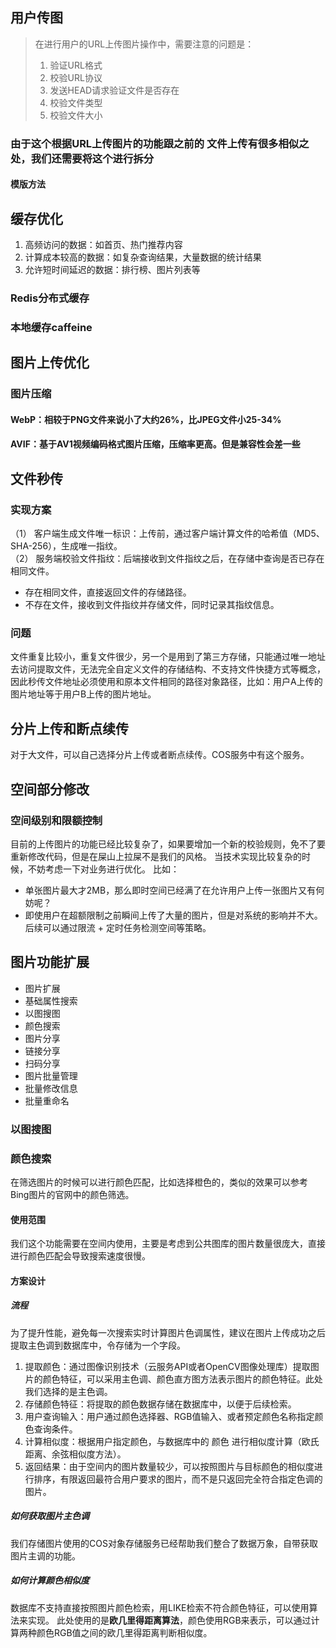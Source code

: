 ## 用户传图
> 在进行用户的URL上传图片操作中，需要注意的问题是：
> 1. 验证URL格式
> 2. 校验URL协议
> 3. 发送HEAD请求验证文件是否存在
> 4. 校验文件类型
> 5. 校验文件大小

### 由于这个根据URL上传图片的功能跟之前的 文件上传有很多相似之处，我们还需要将这个进行拆分
#### 模版方法

## 缓存优化
1. 高频访问的数据：如首页、热门推荐内容
2. 计算成本较高的数据：如复杂查询结果，大量数据的统计结果
3. 允许短时间延迟的数据：排行榜、图片列表等
### Redis分布式缓存
### 本地缓存caffeine

## 图片上传优化
### 图片压缩
#### WebP：相较于PNG文件来说小了大约26%，比JPEG文件小25-34%
#### AVIF：基于AV1视频编码格式图片压缩，压缩率更高。但是兼容性会差一些

## 文件秒传
### 实现方案
（1） 客户端生成文件唯一标识：上传前，通过客户端计算文件的哈希值（MD5、SHA-256），生成唯一指纹。<br>
（2） 服务端校验文件指纹：后端接收到文件指纹之后，在存储中查询是否已存在相同文件。
- 存在相同文件，直接返回文件的存储路径。
- 不存在文件，接收到文件指纹并存储文件，同时记录其指纹信息。
### 问题
文件重复比较小，重复文件很少，另一个是用到了第三方存储，只能通过唯一地址去访问提取文件，无法完全自定义文件的存储结构、不支持文件快捷方式等概念，因此秒传文件地址必须使用和原本文件相同的路径对象路径，比如：用户A上传的图片地址等于用户B上传的图片地址。
## 分片上传和断点续传
对于大文件，可以自己选择分片上传或者断点续传。COS服务中有这个服务。

## 空间部分修改
### 空间级别和限额控制
目前的上传图片的功能已经比较复杂了，如果要增加一个新的校验规则，免不了要重新修改代码，但是在屎山上拉屎不是我们的风格。
当技术实现比较复杂的时候，不妨考虑一下对业务进行优化。
比如：
- 单张图片最大才2MB，那么即时空间已经满了在允许用户上传一张图片又有何妨呢？
- 即使用户在超额限制之前瞬间上传了大量的图片，但是对系统的影响并不大。后续可以通过限流 + 定时任务检测空间等策略。

## 图片功能扩展
- 图片扩展
- 基础属性搜索
- 以图搜图
- 颜色搜索
- 图片分享
- 链接分享
- 扫码分享
- 图片批量管理
- 批量修改信息
- 批量重命名

### 以图搜图
### 颜色搜索
在筛选图片的时候可以进行颜色匹配，比如选择橙色的，类似的效果可以参考Bing图片的官网中的颜色筛选。
#### 使用范围
我们这个功能需要在空间内使用，主要是考虑到公共图库的图片数量很庞大，直接进行颜色匹配会导致搜索速度很慢。
#### 方案设计
##### 流程
为了提升性能，避免每一次搜索实时计算图片色调属性，建议在图片上传成功之后提取主色调到数据库中，令存储为一个字段。
1. 提取颜色：通过图像识别技术（云服务API或者OpenCV图像处理库）提取图片的颜色特征，可以采用主色调、颜色直方图方法表示图片的颜色特征。此处我们选择的是主色调。
2. 存储颜色特征：将提取的颜色数据存储在数据库中，以便于后续检索。
3. 用户查询输入：用户通过颜色选择器、RGB值输入、或者预定颜色名称指定颜色查询条件。
4. 计算相似度：根据用户指定颜色，与数据库中的 颜色 进行相似度计算（欧氏距离、余弦相似度方法）。
5. 返回结果：由于空间内的图片数量较少，可以按照图片与目标颜色的相似度进行排序，有限返回最符合用户要求的图片，而不是只返回完全符合指定色调的图片。
##### 如何获取图片主色调
我们存储图片使用的COS对象存储服务已经帮助我们整合了数据万象，自带获取图片主调的功能。
##### 如何计算颜色相似度
数据库不支持直接按照图片颜色检索，用LIKE检索不符合颜色特征，可以使用算法来实现。
此处使用的是**欧几里得距离算法**，颜色使用RGB来表示，可以通过计算两种颜色RGB值之间的欧几里得距离判断相似度。
